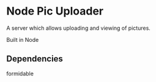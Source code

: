 Node Pic Uploader
=================

A server which allows uploading and viewing of pictures. 

Built in Node

## Dependencies

formidable
